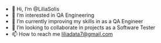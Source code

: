 - 👋 Hi, I’m @LiliaSolis
- 👀 I’m interested in QA Engineering
- 🌱 I’m currently improving my skills in as a QA Engineer
- 💞️ I’m looking to collaborate in projects as a Software Tester
- 📫 How to reach me liliadata7@gmail.com

<!---
LiliaSolis/LiliaSolis is a ✨ special ✨ repository because its `README.md` (this file) appears on your GitHub profile.
You can click the Preview link to take a look at your changes.
--->
